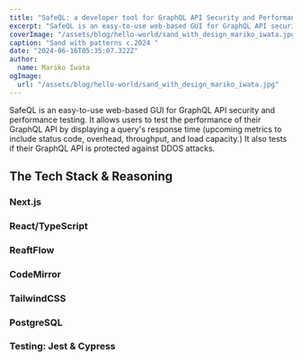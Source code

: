 ```yaml
---
title: "SafeQL: a developer tool for GraphQL API Security and Performance Testing"
excerpt: "SafeQL is an easy-to-use web-based GUI for GraphQL API security and performance testing. It allows users to test the performance of their GraphQL API by displaying a query's response time (upcoming metrics to include status code, overhead, throughput, and load capacity.) It also tests if their GraphQL API is protected against DDOS attacks."
coverImage: "/assets/blog/hello-world/sand_with_design_mariko_iwata.jpg"
caption: "Sand with patterns c.2024 "
date: "2024-06-16T05:35:07.322Z"
author:
  name: Mariko Iwata
ogImage:
  url: "/assets/blog/hello-world/sand_with_design_mariko_iwata.jpg"
---
```


SafeQL is an easy-to-use web-based GUI for GraphQL API security and performance testing. It allows users to test the performance of their GraphQL API by displaying a query's response time (upcoming metrics to include status code, overhead, throughput, and load capacity.) It also tests if their GraphQL API is protected against DDOS attacks.

## The Tech Stack & Reasoning

### Next.js

### React/TypeScript

### ReaftFlow

### CodeMirror

### TailwindCSS

### PostgreSQL

### Testing: Jest & Cypress